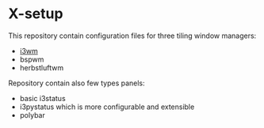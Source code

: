 # X-setup
This repository contain configuration files for three tiling window managers:

- <a href="https://i3wm.org/">i3wm</a>
- bspwm
- herbstluftwm

Repository contain also few types panels:

- basic i3status
- i3pystatus which is more configurable and extensible
- polybar